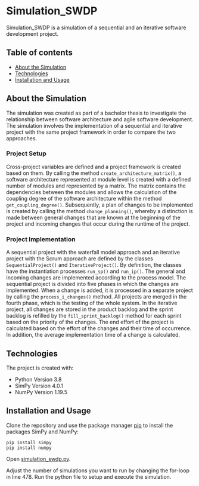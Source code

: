 # Simulation_SWDP
Simulation_SWDP is a simulation of a sequential and an iterative software development project.

## Table of contents
* [About the Simulation](#about-the-simulation)
* [Technologies](#technologies)
* [Installation and Usage](#installation-and-usage)

## About the Simulation
The simulation was created as part of a bachelor thesis to investigate the relationship between software architecture and agile software development. The simulation involves the implementation of a sequential and iterative project with the same project framework in order to compare the two approaches. 

### Project Setup
Cross-project variables are defined and a project framework is created based on them. By calling the method ```create_architecture_matrix()```, a software architecture represented at module level is created with a defined number of modules and represented by a matrix. The matrix contains the dependencies between the modules and allows the calculation of the coupling degree of the software architecture within the method ```get_coupling_degree()```. Subsequently, a plan of changes to be implemented is created by calling the method ```change_planning()```, whereby a distinction is made between general changes that are known at the beginning of the project and incoming changes that occur during the runtime of the project.

### Project Implementation
A sequential project with the waterfall model approach and an iterative project with the Scrum approach are defined by the classes ```SequentialProject()``` and ```IterativeProject()```. By definition, the classes have the instantiation processes ```run_sp()``` and ```run_ip()```. The general and incoming changes are implemented according to the process model. The sequential project is divided into five phases in which the changes are implemented. When a change is added, it is processed in a separate project by calling the ```process_i_changes()``` method. All projects are merged in the fourth phase, which is the testing of the whole system. In the iterative project, all changes are stored in the product backlog and the sprint backlog is refilled by the ```fill_sprint_backlog()``` method for each sprint based on the priority of the changes. The end effort of the project is calculated based on the effort of the changes and their time of occurrence. In addition, the average implementation time of a change is calculated.

## Technologies
The project is created with: 
* Python Version 3.8
* SimPy Version 4.0.1
* NumPy Version 1.19.5

## Installation and Usage
Clone the repository and use the package manager [pip](https://pip.pypa.io/en/stable/) to install the packages SimPy and NumPy:
```
pip install simpy
pip install numpy
```
Open [simulation_swdp.py](https://github.com/CarlaHofmann/Simulation_SWDP/blob/205df58c034ee1f98d7eba2e8852f6e500fc16cc/simulation_swdp.py). 

Adjust the number of simulations you want to run by changing the for-loop in line 478. Run the python file to setup and execute the simulation.
